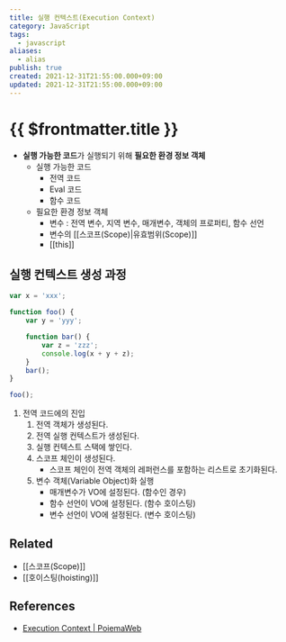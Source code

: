 ```yaml
---
title: 실행 컨텍스트(Execution Context)
category: JavaScript
tags:
  - javascript
aliases:
  - alias
publish: true
created: 2021-12-31T21:55:00.000+09:00
updated: 2021-12-31T21:55:00.000+09:00
---
```


# {{ $frontmatter.title }}

- **실행 가능한 코드**가 실행되기 위해 **필요한 환경 정보 객체**
  - 실행 가능한 코드
    - 전역 코드
    - Eval 코드
    - 함수 코드
  - 필요한 환경 정보 객체
    - 변수 : 전역 변수, 지역 변수, 매개변수, 객체의 프로퍼티, 함수 선언
    - 변수의 [[스코프(Scope)|유효범위(Scope)]]
    - [[this]]

## 실행 컨텍스트 생성 과정

```js
var x = 'xxx';

function foo() {
	var y = 'yyy';

	function bar() {
		var z = 'zzz';
		console.log(x + y + z);
	}
	bar();
}

foo();
```

1. 전역 코드에의 진입
   1. 전역 객체가 생성된다.
   2. 전역 실행 컨텍스트가 생성된다.
   3. 실행 컨텍스트 스택에 쌓인다.
   4. 스코프 체인이 생성된다.
      - 스코프 체인이 전역 객체의 레퍼런스를 포함하는 리스트로 초기화된다.
   5. 변수 객체(Variable Object)화 실행
      - 매개변수가 VO에 설정된다. (함수인 경우)
      - 함수 선언이 VO에 설정된다. (함수 호이스팅)
      - 변수 선언이 VO에 설정된다. (변수 호이스팅)

## Related

- [[스코프(Scope)]]
- [[호이스팅(hoisting)]]

## References

- [Execution Context | PoiemaWeb](https://poiemaweb.com/js-execution-context#31-%EC%A0%84%EC%97%AD-%EC%BD%94%EB%93%9C%EC%97%90%EC%9D%98-%EC%A7%84%EC%9E%85)
